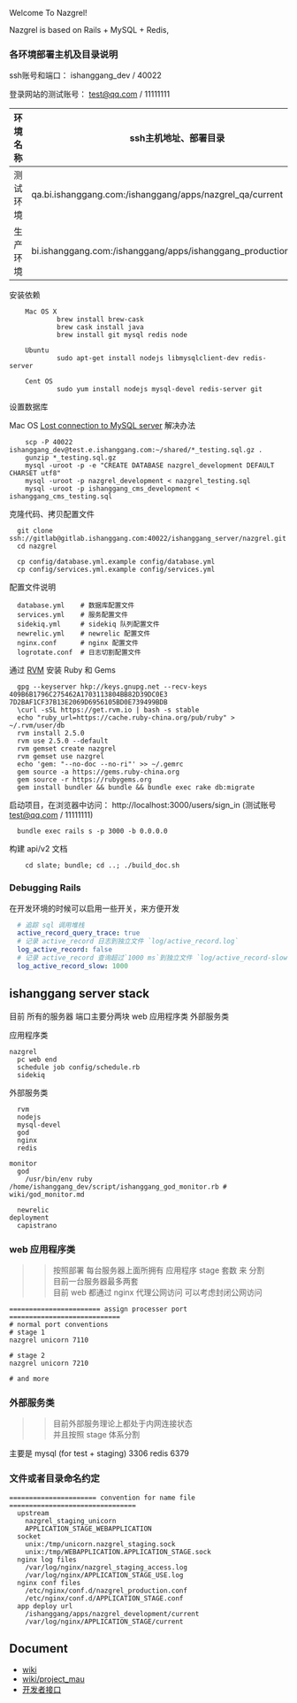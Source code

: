 Welcome To Nazgrel!

Nazgrel is based on Rails + MySQL + Redis,

### 各环境部署主机及目录说明

  ssh账号和端口： ishanggang_dev / 40022

  登录网站的测试账号： test@qq.com / 11111111

| 环境名称 | ssh主机地址、部署目录 | 应用域名 |
| --------- | ------- | ------- |
| 测试环境      |     qa.bi.ishanggang.com:/ishanggang/apps/nazgrel_qa/current   |   http://qa.bi.ishanggang.com |
| 生产环境      |     bi.ishanggang.com:/ishanggang/apps/ishanggang_production/current   |   http://bi.ishanggang.com |

安装依赖

        Mac OS X
                brew install brew-cask
                brew cask install java
                brew install git mysql redis node

        Ubuntu
                sudo apt-get install nodejs libmysqlclient-dev redis-server

        Cent OS
                sudo yum install nodejs mysql-devel redis-server git

设置数据库

Mac OS [Lost connection to MySQL server](wiki/mac_mysql.md) 解决办法

        scp -P 40022 ishanggang_dev@test.e.ishanggang.com:~/shared/*_testing.sql.gz .
        gunzip *_testing.sql.gz
        mysql -uroot -p -e "CREATE DATABASE nazgrel_development DEFAULT CHARSET utf8"
        mysql -uroot -p nazgrel_development < nazgrel_testing.sql
        mysql -uroot -p ishanggang_cms_development < ishanggang_cms_testing.sql

克隆代码、拷贝配置文件

      git clone ssh://gitlab@gitlab.ishanggang.com:40022/ishanggang_server/nazgrel.git
      cd nazgrel

      cp config/database.yml.example config/database.yml
      cp config/services.yml.example config/services.yml

配置文件说明


      database.yml    # 数据库配置文件
      services.yml    # 服务配置文件
      sidekiq.yml     # sidekiq 队列配置文件
      newrelic.yml    # newrelic 配置文件
      nginx.conf      # nginx 配置文件
      logrotate.conf  # 日志切割配置文件


通过 [RVM](https://rvm.io/) 安装 Ruby 和 Gems

      gpg --keyserver hkp://keys.gnupg.net --recv-keys 409B6B1796C275462A1703113804BB82D39DC0E3 7D2BAF1CF37B13E2069D6956105BD0E739499BDB
      \curl -sSL https://get.rvm.io | bash -s stable
      echo "ruby_url=https://cache.ruby-china.org/pub/ruby" > ~/.rvm/user/db
      rvm install 2.5.0
      rvm use 2.5.0 --default
      rvm gemset create nazgrel
      rvm gemset use nazgrel
      echo 'gem: "--no-doc --no-ri"' >> ~/.gemrc
      gem source -a https://gems.ruby-china.org
      gem source -r https://rubygems.org
      gem install bundler && bundle && bundle exec rake db:migrate

启动项目，在浏览器中访问： http://localhost:3000/users/sign_in (测试账号 test@qq.com / 11111111)

      bundle exec rails s -p 3000 -b 0.0.0.0


构建 api/v2 文档

        cd slate; bundle; cd ..; ./build_doc.sh

### Debugging Rails

在开发环境的时候可以启用一些开关，来方便开发

```yaml
  # 追踪 sql 调用堆栈
  active_record_query_trace: true
  # 记录 active_record 日志到独立文件 `log/active_record.log`
  log_active_record: false
  # 记录 active_record 查询超过`1000 ms`到独立文件 `log/active_record-slow.log`
  log_active_record_slow: 1000
```

## ishanggang server stack

目前 所有的服务器 端口主要分两块
  web 应用程序类
  外部服务类

应用程序类

    nazgrel
      pc web end
      schedule job config/schedule.rb
      sidekiq

外部服务类

      rvm
      nodejs
      mysql-devel
      god
      nginx
      redis

    monitor
      god
        /usr/bin/env ruby /home/ishanggang_dev/script/ishanggang_god_monitor.rb # wiki/god_monitor.md

      newrelic
    deployment
      capistrano

### web 应用程序类
>> 按照部署 每台服务器上面所拥有 应用程序 stage 套数 来 分割 <br />
>> 目前一台服务器最多两套 <br />
>> 目前 web 都通过 nginx 代理公网访问 可以考虑封闭公网访问

    ======================= assign processer port ============================
    # normal port conventions
    # stage 1
    nazgrel unicorn 7110

    # stage 2
    nazgrel unicorn 7210

    # and more

### 外部服务类

>> 目前外部服务理论上都处于内网连接状态 <br />
>> 并且按照 stage 体系分割

主要是
  mysql (for test + staging) 3306
  redis 6379

### 文件或者目录命名约定

```shell
====================== convention for name file ================================
  upstream
    nazgrel_staging_unicorn
    APPLICATION_STAGE_WEBAPPLICATION
  socket
    unix:/tmp/unicorn.nazgrel_staging.sock
    unix:/tmp/WEBAPPLICATION.APPLICATION_STAGE.sock
  nginx log files
    /var/log/nginx/nazgrel_staging_access.log
    /var/log/nginx/APPLICATION_STAGE_USE.log
  nginx conf files
    /etc/nginx/conf.d/nazgrel_production.conf
    /etc/nginx/conf.d/APPLICATION_STAGE.conf
  app deploy url
    /ishanggang/apps/nazgrel_development/current
    /var/log/nginx/APPLICATION_STAGE/current
```


## Document

- [wiki](wiki/)
- [wiki/project_mau](wiki/project_mau.md)
- [开发者接口](wiki/api_dev.md)
